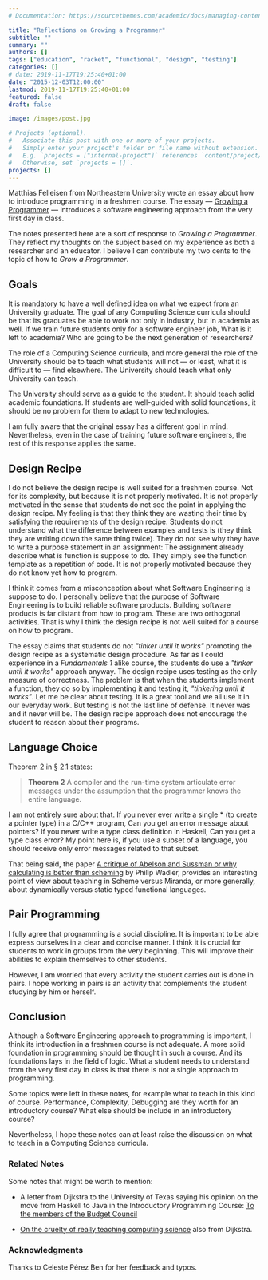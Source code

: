 ```yaml
---
# Documentation: https://sourcethemes.com/academic/docs/managing-content/

title: "Reflections on Growing a Programmer"
subtitle: ""
summary: ""
authors: []
tags: ["education", "racket", "functional", "design", "testing"]
categories: []
# date: 2019-11-17T19:25:40+01:00
date: "2015-12-03T12:00:00"
lastmod: 2019-11-17T19:25:40+01:00
featured: false
draft: false

image: /images/post.jpg

# Projects (optional).
#   Associate this post with one or more of your projects.
#   Simply enter your project's folder or file name without extension.
#   E.g. `projects = ["internal-project"]` references `content/project/deep-learning/index.md`.
#   Otherwise, set `projects = []`.
projects: []
---
```


Matthias Felleisen from Northeastern University wrote an essay about how to introduce programming in a freshmen course.
The essay &mdash;
[Growing a Programmer](http://www.ccs.neu.edu/home/matthias/Thoughts/Growing_a_Programmer.html) &mdash; introduces a software engineering approach from the very first day in class.

The notes presented here are a sort of response to *Growing a Programmer*.
They reflect my thoughts on the subject based on my experience as both a researcher and an educator.
I believe I can contribute my two cents to the topic of how to *Grow a Programmer*.

## Goals

It is mandatory to have a well defined idea on what we expect from an University graduate.
The goal of any Computing Science curricula should be that its graduates be able to work not only in industry, but in academia as well.
If we train future students only for a software engineer job, What is it left to academia?
Who are going to be the next generation of researchers?

The role of a Computing Science curricula, and more general the role of the University should be to teach what students will not &mdash; or least, what it is difficult to &mdash; find elsewhere.
The University should teach what only University can teach.

The University should serve as a guide to the student.
It should teach solid academic foundations.
If students are well-guided with solid foundations, it should be no problem for them to adapt to new technologies.

I am fully aware that the original essay has a different goal in mind.
Nevertheless, even in the case of training future software engineers, the rest of this response applies the same.

## Design Recipe

I do not believe the design recipe is well suited for a freshmen course.
Not for its complexity, but because it is not properly motivated.
It is not properly motivated in the sense that students do not see the point in applying the design recipe.
My feeling is that they think they are wasting their time by satisfying the requirements of the design recipe.
Students do not understand what the difference between examples and tests is (they think they are writing down the same thing twice).
They do not see why they have to write a purpose statement in an assignment: The assignment already describe what is function is suppose to do.
They simply see the function template as a repetition of code.
It is not properly motivated because they do not know yet how to program.

I think it comes from a misconception about what Software Engineering is suppose to do.
I personally believe that the purpose of Software Engineering is to build reliable software products.
Building software products is far distant from how to program.
These are two orthogonal activities.
That is why I think the design recipe is not well suited for a course on how to program.

The essay claims that students do not *"tinker until it works"* promoting the design recipe as a systematic design procedure.
As far as I could experience in a *Fundamentals 1* alike course, the students do use a *"tinker until it works"* approach anyway.
The design recipe uses testing as the only measure of correctness.
The problem is that when the students implement a function, they do so by implementing it and testing it, *"tinkering until it works"*.
Let me be clear about testing.
It is a great tool and we all use it in our everyday work.
But testing is not the last line of defense.
It never was and it never will be.
The design recipe approach does not encourage the student to reason about their programs.

## Language Choice

Theorem 2 in &sect; 2.1 states:

> **Theorem 2** A compiler and the run-time system articulate error messages under the assumption that the programmer knows the entire language.

I am not entirely sure about that.
If you never ever write a single * (to create a pointer type) in a C/C++ program, Can you get an error message about pointers?
If you never write a type class definition in Haskell, Can you get a type class error?
My point here is, if you use a subset of a language, you should receive only error messages related to that subset.

That being said, the paper [A critique of Abelson and Sussman or why calculating is better than scheming](http://www.cs.kent.ac.uk/people/staff/dat/miranda/wadler87.pdf) by Philip Wadler, provides an interesting point of view about teaching in Scheme versus Miranda, or more generally, about dynamically versus static typed functional languages.

## Pair Programming

I fully agree that programming is a social discipline.
It is important to be able express ourselves in a clear and concise manner.
I think it is crucial for students to work in groups from the very beginning.
This will improve their abilities to explain themselves to other students.

However, I am worried that every activity the student carries out is done in pairs.
I hope working in pairs is an activity that complements the student studying by him or herself.

## Conclusion

Although a Software Engineering approach to programming is important, I think its introduction in a freshmen course is not adequate.
A more solid foundation in programming should be thought in such a course.
And its foundations lays in the field of logic.
What a student needs to understand from the very first day in class is that there is not a single approach to programming.

Some topics were left in these notes, for example what to teach in this kind of course.
Performance, Complexity, Debugging are they worth for an introductory course?
What else should be include in an introductory course?

Nevertheless, I hope these notes can at least raise the discussion on what to teach in a Computing Science curricula.

### Related Notes

Some notes that might be worth to mention:

* A letter from Dijkstra to the University of Texas saying his opinion on the move from Haskell to Java in the Introductory Programming Course:
[To the members of the Budget Council](http://www.cs.utexas.edu/users/EWD/OtherDocs/To%20the%20Budget%20Council%20concerning%20Haskell.pdf)

* [On the cruelty of really teaching computing science](http://www.cs.utexas.edu/~EWD/transcriptions/EWD10xx/EWD1036.html) also from Dijkstra.

### Acknowledgments

Thanks to Celeste Pérez Ben for her feedback and typos.
